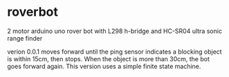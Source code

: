 # roverbot
2 motor arduino uno rover bot with L298 h-bridge and HC-SR04 ultra sonic range finder

verion 0.0.1 moves forward until the ping sensor indicates a blocking object is within 15cm, then stops.  When the object is more than 30cm, the bot goes forward again.  This version uses a simple finite state machine.
